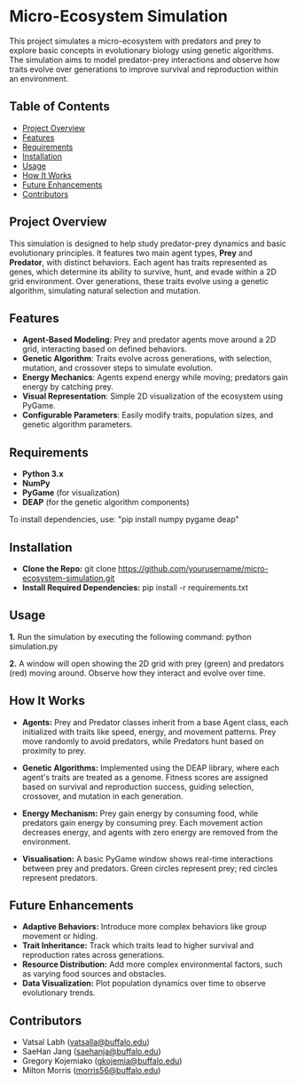 # Micro-Ecosystem Simulation

This project simulates a micro-ecosystem with predators and prey to explore basic concepts in evolutionary biology using genetic algorithms. The simulation aims to model predator-prey interactions and observe how traits evolve over generations to improve survival and reproduction within an environment.

## Table of Contents

- [Project Overview](#project-overview)
- [Features](#features)
- [Requirements](#requirements)
- [Installation](#installation)
- [Usage](#usage)
- [How It Works](#how-it-works)
- [Future Enhancements](#future-enhancements)
- [Contributors](#contributors)

## Project Overview

This simulation is designed to help study predator-prey dynamics and basic evolutionary principles. It features two main agent types, **Prey** and **Predator**, with distinct behaviors. Each agent has traits represented as genes, which determine its ability to survive, hunt, and evade within a 2D grid environment. Over generations, these traits evolve using a genetic algorithm, simulating natural selection and mutation.

## Features

- **Agent-Based Modeling**: Prey and predator agents move around a 2D grid, interacting based on defined behaviors.
- **Genetic Algorithm**: Traits evolve across generations, with selection, mutation, and crossover steps to simulate evolution.
- **Energy Mechanics**: Agents expend energy while moving; predators gain energy by catching prey.
- **Visual Representation**: Simple 2D visualization of the ecosystem using PyGame.
- **Configurable Parameters**: Easily modify traits, population sizes, and genetic algorithm parameters.

## Requirements

- **Python 3.x**
- **NumPy**
- **PyGame** (for visualization)
- **DEAP** (for the genetic algorithm components)

To install dependencies, use:
"pip install numpy pygame deap"

## Installation

- **Clone the Repo:**
    git clone https://github.com/yourusername/micro-ecosystem-simulation.git
- **Install Required Dependencies:**
    pip install -r requirements.txt

## Usage

**1.** Run the simulation by executing the following command:
    python simulation.py

**2.** A window will open showing the 2D grid with prey (green) and predators (red) moving around. Observe how they interact and evolve over time.

## How It Works

- **Agents:** Prey and Predator classes inherit from a base Agent class, each initialized with traits like speed, energy, and movement patterns. Prey move randomly to avoid predators, while Predators hunt based on proximity to prey.

- **Genetic Algorithms:** Implemented using the DEAP library, where each agent's traits are treated as a genome.
Fitness scores are assigned based on survival and reproduction success, guiding selection, crossover, and mutation in each generation.

- **Energy Mechanism:** Prey gain energy by consuming food, while predators gain energy by consuming prey.
Each movement action decreases energy, and agents with zero energy are removed from the environment.

- **Visualisation:** A basic PyGame window shows real-time interactions between prey and predators. Green circles represent prey; red circles represent predators.

## Future Enhancements
- **Adaptive Behaviors:** Introduce more complex behaviors like group movement or hiding.
- **Trait Inheritance:** Track which traits lead to higher survival and reproduction rates across generations.
- **Resource Distribution:** Add more complex environmental factors, such as varying food sources and obstacles.
- **Data Visualization:** Plot population dynamics over time to observe evolutionary trends.

## Contributors
- Vatsal Labh (vatsalla@buffalo.edu)
- SaeHan Jang (saehanja@buffalo.edu)
- Gregory Kojemiako (gkojemia@buffalo.edu)
- Milton Morris (morris56@buffalo.edu)